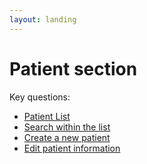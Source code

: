 ```yaml
---
layout: landing
---
```


# Patient section

Key questions:

* [Patient List](list-of-patients.md)
* [Search within the list](search-clients.md)
* [Create a new patient](create-new-patient.md)
* [Edit patient information](redaktirovanie-dannykh-pacienta.md)
